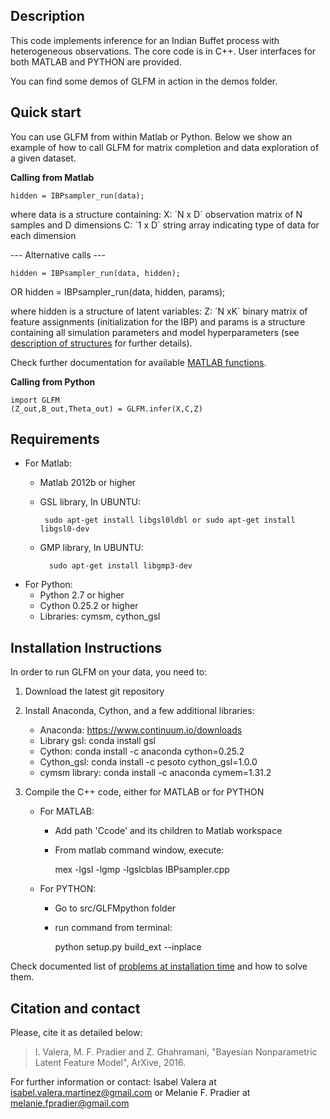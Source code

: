 
Description
-----------

This code implements inference for an Indian Buffet process with heterogeneous
observations. The core code is in C++. User interfaces for both MATLAB and PYTHON are provided.

You can find some demos of GLFM in action in the demos folder.

Quick start
------------

You can use GLFM from within Matlab or Python.
Below we show an example of how to call GLFM for matrix completion and data
exploration of a given dataset.

**Calling from Matlab**

    hidden = IBPsampler_run(data);

where data is a structure containing:
    X: ´N x D´ observation matrix of N samples and D dimensions
    C: ´1 x D´ string array indicating type of data for each dimension

--- Alternative calls ---

    hidden = IBPsampler_run(data, hidden);
OR
    hidden = IBPsampler_run(data, hidden, params);

where hidden is a structure of latent variables:
    Z: ´N xK´ binary matrix of feature assignments (initialization for the IBP)
and params is a structure containing all simulation parameters and model
    hyperparameters (see [description of structures](doc_struct.html) for further details).

Check further documentation for available [MATLAB functions](doc_matlab.html).

**Calling from Python**

    import GLFM
    (Z_out,B_out,Theta_out) = GLFM.infer(X,C,Z)

Requirements
------------

* For Matlab:
    * Matlab 2012b or higher
    * GSL library,
        In UBUNTU:

           sudo apt-get install libgsl0ldbl or sudo apt-get install libgsl0-dev

    * GMP library,
        In UBUNTU:

            sudo apt-get install libgmp3-dev

* For Python:
    * Python 2.7 or higher
    * Cython 0.25.2 or higher
    * Libraries: cymsm, cython_gsl

Installation Instructions
--------------------------

In order to run GLFM on your data, you need to:

1. Download the latest git repository
2. Install Anaconda, Cython, and a few additional libraries:
    * Anaconda: https://www.continuum.io/downloads
    * Library gsl: conda install gsl
    * Cython: conda install -c anaconda cython=0.25.2
    * Cython_gsl: conda install -c pesoto cython_gsl=1.0.0
    * cymsm library: conda install -c anaconda cymem=1.31.2

3. Compile the C++ code, either for MATLAB or for PYTHON
    * For MATLAB:
        * Add path 'Ccode' and its children to Matlab workspace
        * From matlab command window, execute:

            mex  -lgsl -lgmp -lgslcblas IBPsampler.cpp

    * For PYTHON:
        * Go to src/GLFMpython folder
        * run command from terminal:

            python setup.py build_ext --inplace

Check documented list of [problems at installation time](FAQ_errors.md) and how to solve them.

Citation and contact
--------------------

Please, cite it as detailed below:
> I. Valera, M. F. Pradier and Z. Ghahramani, "Bayesian Nonparametric Latent Feature Model", ArXive, 2016.

For further information or contact: Isabel Valera at
isabel.valera.martinez@gmail.com or Melanie F. Pradier at melanie.fpradier@gmail.com


